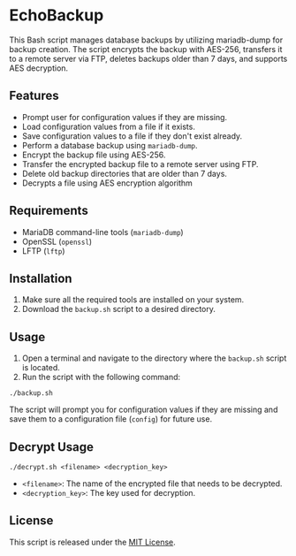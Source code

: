# EchoBackup

This Bash script manages database backups by utilizing mariadb-dump for backup creation. The script encrypts the backup with AES-256, transfers it to a remote server via FTP, deletes backups older than 7 days, and supports AES decryption.

## Features
- Prompt user for configuration values if they are missing.
- Load configuration values from a file if it exists.
- Save configuration values to a file if they don't exist already.
- Perform a database backup using `mariadb-dump`.
- Encrypt the backup file using AES-256.
- Transfer the encrypted backup file to a remote server using FTP.
- Delete old backup directories that are older than 7 days.
- Decrypts a file using AES encryption algorithm

## Requirements
- MariaDB command-line tools (`mariadb-dump`)
- OpenSSL (`openssl`)
- LFTP (`lftp`)

## Installation

1. Make sure all the required tools are installed on your system.
2. Download the `backup.sh` script to a desired directory.

## Usage

1. Open a terminal and navigate to the directory where the `backup.sh` script is located.
2. Run the script with the following command:

```shell
./backup.sh
```
The script will prompt you for configuration values if they are missing and save them to a configuration file (`config`) for future use.

## Decrypt Usage
```
./decrypt.sh <filename> <decryption_key>
```

- `<filename>`: The name of the encrypted file that needs to be decrypted.
- `<decryption_key>`: The key used for decryption.


## License
This script is released under the [MIT License](https://opensource.org/licenses/MIT).

